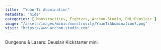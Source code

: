 ```yaml
---
title:  "Yuan-Ti Abomination"
metadate: "hide"
categories: [ Monstrocities, Fighters, Archon-Studio, DNL:Deuslair ]
image: "/assets/images/minis/monstrosity/YuanTiAbomination7.png"
visit: "https://www.archon-studio.com"
---
```

Dungeons & Lasers: Deuslair Kickstarter mini.